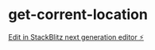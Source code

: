 # get-corrent-location

[Edit in StackBlitz next generation editor ⚡️](https://stackblitz.com/~/github.com/beingshahbaj/get-corrent-location)